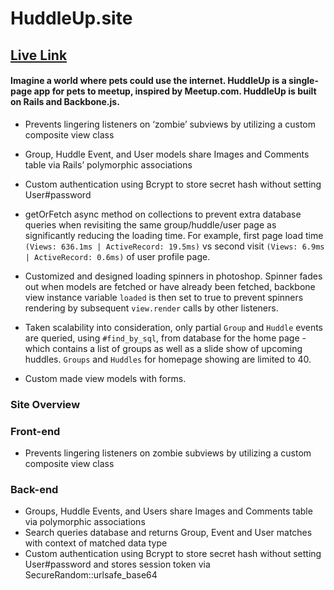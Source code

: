 # HuddleUp.site

## [Live Link](http://www.huddleup.site)

#### Imagine a world where pets could use the internet. HuddleUp is a single-page app for pets to meetup, inspired by Meetup.com. HuddleUp is built on Rails and Backbone.js.

* Prevents lingering listeners on ‘zombie’ subviews by utilizing a custom composite view class

* Group, Huddle Event, and User models share Images and Comments table via Rails’ polymorphic associations

* Custom authentication using Bcrypt to store secret hash without setting User#password

* getOrFetch async method on collections to prevent extra database queries when revisiting the same group/huddle/user page as significantly reducing the loading time. For example, first page load time ```(Views: 636.1ms | ActiveRecord: 19.5ms)```  vs second visit ```(Views: 6.9ms | ActiveRecord: 0.6ms)``` of user profile page.

* Customized and designed loading spinners in photoshop. Spinner fades out when models are fetched or have already been fetched, backbone view instance variable ```loaded``` is then set to true to prevent spinners rendering by subsequent ```view.render``` calls by other listeners.

* Taken scalability into consideration, only partial ```Group``` and ```Huddle``` events are queried, using ```#find_by_sql```, from database for the home page - which contains a list of groups as well as a slide show of upcoming huddles. ```Groups``` and ```Huddles``` for homepage showing are limited to 40.

* Custom made view models with forms.


### Site Overview

### Front-end
* Prevents lingering listeners on zombie subviews by utilizing a custom composite view class

### Back-end
* Groups, Huddle Events, and Users share Images and Comments table via polymorphic associations
* Search queries database and returns Group, Event and User matches with context of matched data type
* Custom authentication using Bcrypt to store secret hash without setting User#password and stores session token via SecureRandom::urlsafe_base64
